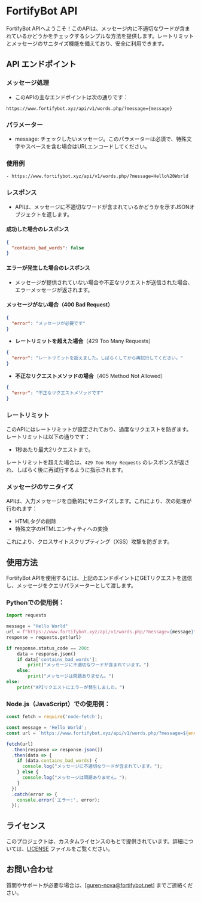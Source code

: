 # FortifyBot API

FortifyBot APIへようこそ！このAPIは、メッセージ内に不適切なワードが含まれているかどうかをチェックするシンプルな方法を提供します。レートリミットとメッセージのサニタイズ機能を備えており、安全に利用できます。

## API エンドポイント

### メッセージ処理

- このAPIの主なエンドポイントは次の通りです：
```
https://www.fortifybot.xyz/api/v1/words.php/?message={message}
```
### パラメーター
- message: チェックしたいメッセージ。このパラメーターは必須で、特殊文字やスペースを含む場合はURLエンコードしてください。

### 使用例
```
- https://www.fortifybot.xyz/api/v1/words.php/?message=Hello%20World
```

### レスポンス

- APIは、メッセージに不適切なワードが含まれているかどうかを示すJSONオブジェクトを返します。

#### 成功した場合のレスポンス

```json
{
  "contains_bad_words": false
}
```

#### エラーが発生した場合のレスポンス

- メッセージが提供されていない場合や不正なリクエストが送信された場合、エラーメッセージが返されます。

####  **メッセージがない場合**（400 Bad Request）

```json
{
  "error": "メッセージが必要です"
}
```

- **レートリミットを超えた場合**（429 Too Many Requests）

```json
{
  "error": "レートリミットを超えました。しばらくしてから再試行してください。"
}
```

- **不正なリクエストメソッドの場合**（405 Method Not Allowed）

```json
{
  "error": "不正なリクエストメソッドです"
}
```

### レートリミット

このAPIにはレートリミットが設定されており、過度なリクエストを防ぎます。レートリミットは以下の通りです：

- 1秒あたり最大2リクエストまで。

レートリミットを超えた場合は、`429 Too Many Requests` のレスポンスが返され、しばらく後に再試行するように指示されます。

### メッセージのサニタイズ

APIは、入力メッセージを自動的にサニタイズします。これにより、次の処理が行われます：

- HTMLタグの削除
- 特殊文字のHTMLエンティティへの変換

これにより、クロスサイトスクリプティング（XSS）攻撃を防ぎます。

## 使用方法

FortifyBot APIを使用するには、上記のエンドポイントにGETリクエストを送信し、メッセージをクエリパラメーターとして渡します。

### Pythonでの使用例：

```python
import requests

message = "Hello World"
url = f"https://www.fortifybot.xyz/api/v1/words.php/?message={message}"
response = requests.get(url)

if response.status_code == 200:
    data = response.json()
    if data['contains_bad_words']:
        print("メッセージに不適切なワードが含まれています。")
    else:
        print("メッセージは問題ありません。")
else:
    print("APIリクエストにエラーが発生しました。")
```

### Node.js（JavaScript）での使用例：

```javascript
const fetch = require('node-fetch');

const message = 'Hello World';
const url = `https://www.fortifybot.xyz/api/v1/words.php/?message=${encodeURIComponent(message)}`;

fetch(url)
  .then(response => response.json())
  .then(data => {
    if (data.contains_bad_words) {
      console.log("メッセージに不適切なワードが含まれています。");
    } else {
      console.log("メッセージは問題ありません。");
    }
  })
  .catch(error => {
    console.error('エラー:', error);
  });
```

## ライセンス

このプロジェクトは、カスタムライセンスのもとで提供されています。詳細については、[LICENSE](./LICENSE) ファイルをご覧ください。

## お問い合わせ

質問やサポートが必要な場合は、[guren-nova@fortifybot.net] までご連絡ください。
